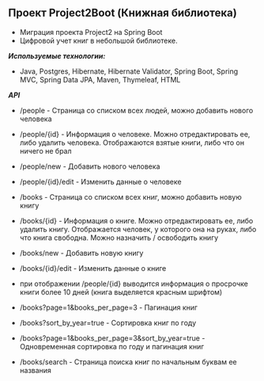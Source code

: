 ## Проект Project2Boot (Книжная библиотека)

- Миграция проекта Project2 на Spring Boot
- Цифровой учет книг в небольшой библиотеке.

***Используемые технологии:***
- Java, Postgres, Hibernate, Hibernate Validator, Spring Boot, Spring MVC, Spring Data JPA, Maven, Thymeleaf, HTML

***API***

- /people - Страница со списком всех людей, можно добавить нового человека
- /people/{id} - Информация о человеке. Можно отредактировать ее, либо удалить человека. Отображаются взятые книги, либо что он ничего не брал
- /people/new - Добавить нового человека
- /people/{id}/edit - Изменить данные о человеке
- /books - Страница со списком всех книг, можно добавить новую книгу
- /books/{id} - Информация о книге. Можно отредактировать ее, либо удалить книгу. Отображается человек, у которого она на руках, либо что книга свободна. Можно назначить / освободить книгу
- /books/new - Добавить новую книгу
- /books/{id}/edit - Изменить данные о книге


- при отображении /people/{id} выводится информация о просрочке книги более 10 дней (книга выделяется красным шрифтом)
- /books?page=1&books_per_page=3 - Пагинация книг
- /books?sort_by_year=true - Сортировка книг по году
- /books?page=1&books_per_page=3&sort_by_year=true - Одновременная сортировка по году и пагинация книг
- /books/search - Страница поиска книг по начальным буквам ее названия
